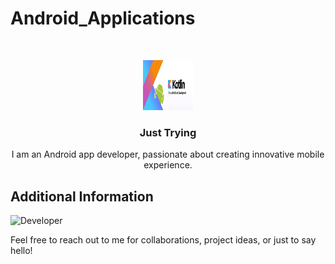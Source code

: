 # Android_Applications
<!-- PROJECT LOGO -->
<br />
<p align="center">
  <a href="https://github.com/shohanurshihab/Android_Applications">
    <img src=https://github.com/shohanurshihab/Android_Applications/blob/main/kotlin_for_android_banner-1.jpg alt="Logo" width="80" height="80">
  </a>

  <h3 align="center">Just Trying</h3>

  <p align="center">
    I am an Android app developer, passionate about creating innovative mobile experience.
  </p>
</p>


<!-- ADDITIONAL INFO -->
## Additional Information

![Developer](https://avatars.githubusercontent.com/u/106487060?v=4)


Feel free to reach out to me for collaborations, project ideas, or just to say hello!

